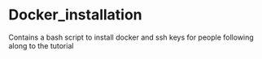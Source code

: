 # Docker_installation
Contains a bash script to install docker and ssh keys for people following along to the tutorial
